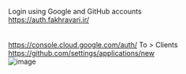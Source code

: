 Login using Google and GitHub accounts
<br>
https://auth.fakhravari.ir/
<br>
<br>
<br>
https://console.cloud.google.com/auth/  To > Clients
<br>
https://github.com/settings/applications/new
<br>
![image](https://github.com/user-attachments/assets/d07828e7-3b2e-4ba3-8e02-de9f736076ab)
